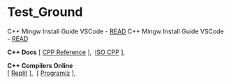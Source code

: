 ﻿# Test_Ground
C++ Mingw Install Guide VSCode - <a href="http://code.visualstudio.com/docs/cpp/config-mingw">READ</a>
C++ Mingw Install Guide VSCode - <a href="http://code.visualstudio.com/docs/cpp/config-mingw">READ</a>

<strong>C++ Docs</strong>
    [ <a href="https://en.cppreference.com/w/">CPP Reference</a> ],&nbsp;
    <a href="https://isocpp.org/">ISO CPP</a> ],&nbsp;

<strong>C++ Compilers Online</strong><br/>
    [ <a href="https://replit.com/languages/cpp" >Replit</a> ],&nbsp;
    [ <a href="https://www.programiz.com/cpp-programming/online-compiler/" >Programiz</a> ],&nbsp;
